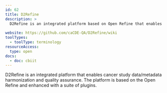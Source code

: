 ```yaml
---
id: 62
title: D2Refine
description: >
  D2Refine is an integrated platform based on Open Refine that enables cancer study data/metadata harmonization and quality assurance. 
  
website: https://github.com/caCDE-QA/D2Refine/wiki
toolTypes:
  - toolType: terminology
resourceAccess:
  type: open
docs:
  - doc: cbiit
---
```

D2Refine is an integrated platform that enables cancer study data/metadata harmonization and quality assurance. The platform is based on the Open Refine and enhanced with a suite of plugins.
